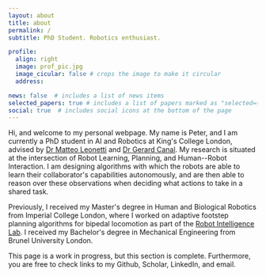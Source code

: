 ```yaml
---
layout: about
title: about
permalink: /
subtitle: PhD Student. Robotics enthusiast.

profile:
  align: right
  image: prof_pic.jpg
  image_cicular: false # crops the image to make it circular
  address:

news: false  # includes a list of news items
selected_papers: true # includes a list of papers marked as "selected={true}"
social: true  # includes social icons at the bottom of the page
---
```


Hi, and welcome to my personal webpage. My name is Peter, and I am currently a PhD student in AI and Robotics at King's College London, advised by [Dr Matteo Leonetti](https://www.kcl.ac.uk/people/matteo-leonetti) and [Dr Gerard Canal](https://gerardcanal.github.io/). My research is situated at the intersection of Robot Learning, Planning, and Human--Robot Interaction. I am designing algorithms with which the robots are able to learn their collaborator's capabilities autonomously, and are then able to reason over these observations when deciding what actions to take in a shared task.

Previously, I received my Master's degree in Human and Biological Robotics from Imperial College London, where I worked on adaptive footstep planning algorithms for bipedal locomotion as part of the [Robot Intelligence Lab](https://www.imperial.ac.uk/robot-intelligence/). I received my Bachelor's degree in Mechanical Engineering from Brunel University London.

This page is a work in progress, but this section is complete. Furthermore, you are free to check links to my Github, Scholar, LinkedIn, and email.

